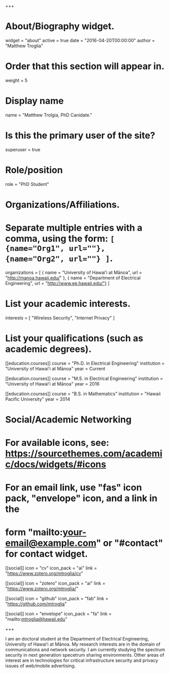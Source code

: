 +++
# About/Biography widget.
widget = "about"
active = true
date = "2016-04-20T00:00:00"
author = "Matthew Troglia"

# Order that this section will appear in.
weight = 5

# Display name
name = "Matthew Trolgia, PhD Canidate."

# Is this the primary user of the site?
superuser = true

# Role/position
role = "PhD Student"

# Organizations/Affiliations.
# Separate multiple entries with a comma, using the form: `[ {name="Org1", url=""}, {name="Org2", url=""} ]`.
organizations = [ { name = "University of Hawaiʻi at Mānoa", url = "http://manoa.hawaii.edu/" }, { name = "Department of Electrical Engineering", url = "http://www.ee.hawaii.edu/"} ]

# List your academic interests.
interests = [
    "Wireless Security",
    "Internet Privacy"
  ]

# List your qualifications (such as academic degrees).
[[education.courses]]
  course = "Ph.D. in Electrical Engineering"
  institution = "University of Hawaiʻi at Mānoa"
  year = Current

[[education.courses]]
    course = "M.S. in Electrical Engineering"
    institution = "University of Hawaiʻi at Mānoa"
    year = 2016

[[education.courses]]
  course = "B.S. in Mathematics"
  institution = "Hawaii Pacific University"
  year = 2014

# Social/Academic Networking
# For available icons, see: https://sourcethemes.com/academic/docs/widgets/#icons
#   For an email link, use "fas" icon pack, "envelope" icon, and a link in the
#   form "mailto:your-email@example.com" or "#contact" for contact widget.

[[social]]
  icon = "cv"
  icon_pack = "ai"
  link = "https://www.zotero.org/mtroglia/cv"

[[social]]
  icon = "zotero"
  icon_pack = "ai"
  link = "https://www.zotero.org/mtroglia/"


[[social]]
  icon = "github"
  icon_pack = "fab"
  link = "https://github.com/mtroglia"

[[social]]
  icon = "envelope"
  icon_pack = "fa"
  link = "mailto:mtroglia@hawaii.edu"

+++

I am an doctoral student at the Department of Electrical Engineering, University of Hawaiʻi at Mānoa. My research interests are in the domain of communications and network security.  I am currently studying the spectrum security in next generation specetrum sharing environments. Other areas of interest are in technologies for critical infrastructure security and privacy issues of web/mobile advertising.
